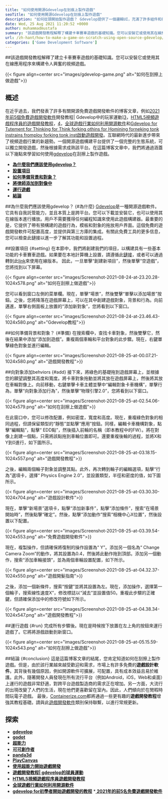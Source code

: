 ```yaml
---
title: "如何使用開源Gdevelop在划痕上製作遊戲" 
seoTitle: "如何使用開源Gdevelop在划痕上製作遊戲" 
description: "如何從頭開始製作遊戲？ Gdevelop提供了一個邏輯UI，充滿了許多組件和行為，用於構建用於網絡，桌面，iOS和Android的視頻遊戲。" 
date: Wed, 25 Aug 2021 11:20:52 +0000
author: muhammadmustafa
summary: "該遊戲開發教程解釋了構建卡車賽車遊戲的基礎知識。您可以安裝它或使用其在線應用程序來構建令人興奮的視頻遊戲。" 
url: /zh-hant/how-to-make-a-game-on-scratch-using-open-source-gdevelop/
categories: ['Game Development Software']
---
```


##該遊戲開發教程解釋了建立卡車賽車遊戲的基礎知識。您可以安裝它或使用其在線應用程序來構建令人興奮的視頻遊戲。

{{< figure align=center src="images/gdevelop-game.png" alt="如何在刮擦上做遊戲">}}


## **概述**
在近乎過去，我們發表了許多有關開源免費遊戲開發軟件的博客文章，例如[2021年前5個免費遊戲開發軟件][1]開發教程| Gdevelop中的玩家運動][3]，[HTML5視頻遊戲程序員的遊戲開發教程][4]，[4]，[全球遊戲行業如何利用開源軟件][5]和[Gdevelop for Tutement for Thinking for Think forking othins for Homining forneking tonk instrains fromploy forking tonk inst啟動遊戲開發][6 ]。互聯網時代的最新進步帶來了視頻遊戲行業的新趨勢。一個開源遊戲構建平台提供了一個完整的生態系統，可以獨立開發遊戲，然後根據需求成熟該平台。在這篇博客文章中，我們將通過涵蓋以下幾點來學習如何使用[gdevelop][7]在刮擦上製作遊戲。
  * **[為什麼我們應該使用gdevelop？][8]**
  * **[設置項目][9]**
  * **[如何準備背景和對象？][10]**
  * **[將律師添加到對像中][11]**
  * **[運行遊戲][12]**
  * **[結論][13]**

##為什麼我們應該使用gdevelop？   {#為什麼}
[Gdevelop][7]是一種開源遊戲軟件。它具有自我託管能力，並且本質上是跨平台。您可以下載並安裝它，也可以使用其在線版本進行播放。用戶不需要獲得任何編程知識來使用此遊戲構建器。最重要的是，它提供了帶有預構建的遊戲行為，模板和對象的拖放用戶界面。這個免費的遊戲開發軟件可配置高度，並提供與第三方庫的集成。有關此免費工具的更多信息，您可以檢查此鏈接以進一步了解其功能和設置過程。

##設置項目 {#setting}
在本節中，我們將創建我們的項目，以構建具有一些基本功能的卡車賽車遊戲。如果要在本地計算機上設置，請遵循此[鏈接][6]，或者可以通過轉到此[link][14]來使用在線版本。
因此，一旦單擊“創建新項目”，然後單擊“空遊戲”，您將找到以下屏幕。

{{< figure align=center src="images/Screenshot-2021-08-24-at-23.20.28-1024x578.png" alt="如何在刮擦上做遊戲">}}

您可以看到窗口左側的菜單欄。現在，單擊“場景”，然後雙擊“單擊以添加場景”按鈕。之後，您將降落在遊戲屏幕上，可以在其中創建遊戲對象，背景和行為。向前邁進，單擊右側面板上放置的“添加新對象”，您將看到以下窗口。

{{< figure align=center src="images/Screenshot-2021-08-24-at-23.46.43-1024x580.png" alt="Gdevelop教程">}}


##如何準備背景和對象？   {#準備}
在搜索欄中，查找卡車對象，然後雙擊它，然後在結果中添加“添加到遊戲”。重複兩個車輪和平台對象的此步驟。現在，右鍵單擊綠色對象並進行編輯。

{{< figure align=center src="images/Screenshot-2021-08-25-at-00.07.21-1024x580.png" alt="遊戲開發教程">}}


##向對象添加behviors   {#add}
接下來，將綠色的基礎拖到遊戲屏幕上，並根據您的願望調整其高度和寬度。將卡車對象拖動並將其放在遊戲屏幕上，然後將其放在車輪對像上。向前移動，右鍵單擊卡車主體並擊中“編輯對象卡車機構”，單擊行為，單擊“向對象添加行為”，然後單擊“物理引擎2.0”，您將看到以下窗口。

{{< figure align=center src="images/Screenshot-2021-08-25-at-02.54.06-1024x579.png" alt="如何在刮擦上做遊戲">}}

在此窗口中，您可以修改配置，例如密度，寬度和高度。現在，重複綠色對象的相同過程，但請保留類型的“靜態”並點擊“應用”按鈕。同樣，編輯卡車機構對象，點擊“編輯點”，點擊“ EDD點”，然後插入前輪的名稱（即本教程中的FW）。將在對像上創建一個點，只需將該點拖到車輪位置即可。還要重複後輪的過程，並將X和Y到0進行，如下圖所示。

{{< figure align=center src="images/Screenshot-2021-08-25-at-03.18.15-1024x557.png" alt="遊戲開發教程">}}

之後，編輯兩個輪子對象並調整其點。此外，再次轉到輪子的編輯選項，點擊“行為”選項卡，選擇“ Physics Engine 2.0”，並設置類型，半徑和密度的值，如下圖所示。

{{< figure align=center src="images/Screenshot-2021-08-25-at-03.30.30-1024x704.png" alt="遊戲設計軟件">}}

現在，單擊“新場景”選項卡，點擊“添加新事件”，點擊“添加條件”，搜索“在場景開始時”，然後點擊“確定”。然後，點擊“添加動作”搜索“相機中心X位置”，然後設置以下配置。

{{< figure align=center src="images/Screenshot-2021-08-25-at-03.39.54-1024x553.png" alt="免費遊戲開發軟件">}}

現在，複製操作，但請確保將復制的操作設置為“ Y”。添加另一個名為“ Change Camera Zoom”的動作，將其設置為0.4，然後將此動作拖到頂部。添加另一個動作，搜索“添加車輪接頭”，並為兩個車輪設置配置，如下所示。

{{< figure align=center src="images/Screenshot-2021-08-25-at-04.32.37-1024x550.png" alt="遊戲開髮指南">}}

之後，添加一個新條件，搜索“按鍵”並將其設置為左。現在，添加操作，選擇第一個輪子，搜索線性速度X”，修改標誌以“減去”並設置值50。重複此步驟的正確鍵，但請確保添加中的修改符號如下所示。

{{< figure align=center src="images/Screenshot-2021-08-25-at-04.38.34-1024x547.png" alt="遊戲開發教程">}}


##運行遊戲 {#run}
完成所有步驟後。現在是時候按下放置在左上角的按鈕來運行遊戲了。它將將游戲啟動到新窗口。

{{< figure align=center src="images/Screenshot-2021-08-25-at-05.15.59-1024x543.png" alt="如何在刮擦上做遊戲">}}


##結論 {#conclusion}
這是這篇博客文章的結尾，您肯定知道如何在刮擦上製作遊戲。但是，由於該行業越來越受歡迎和需求，市場上有許多免費的**遊戲設計軟件**。其背後有幾個原因，例如開源軟件可擴展，可配置，具有成本效益且易於維護。此外，隨著開發人員發現在所有流行平台（例如Android，iOS，Web和桌面）上運行的遊戲非常舒適，對跨平台遊戲製造商的需求正在增加。另一方面，大流行的出現改變了人們的生活，現在他們更喜歡留在室內。因此，人們傾向於在閒暇時間玩電子遊戲。
最後，[Containerize.com][15]都將通過一些更有趣的**遊戲開發教程**增強其教程基礎。請與此[遊戲開發軟件][16]類別保持聯繫，以進行常規更新。

## 探索
  * **[gdevelop][7]**
  * **[godot][17]**
  * **[超能力][18]**
  * **[可可創作者][19]**
  * **[panda3d][20]**
  * **[PlayCanvas][21]**
  * **[使用超能力開始遊戲開發][2]**
  * **[遊戲開發教程| gdevelop的球員運動][3]**
  * **[HTML5視頻遊戲程序員遊戲開發教程][4]**
  * **[全球遊戲行業如何利用開源軟件][5]**
  * **[gdevelop for初學者開始遊戲開發的教程][6]**
  *[ **2021年的前5名免費遊戲開發軟件** ][1]

  
[1]: https://blog.containerize.com/game-development-software/top-5-free-game-development-software-in-the-year-2021/
[2]: https://blog.containerize.com/game-development-software/superpowers-animation-getting-started-with-game-development/
[3]: https://blog.containerize.com/game-development-software/game-development-tutorial-player-movement-in-gdevelop/
[4]: https://blog.containerize.com/2021/05/19/html5-game-development-tutorial-for-video-game-programmers/
[5]: https://blog.containerize.com/game-development-software/how-global-gaming-market-leveraging-open-source-software/
[6]: https://blog.containerize.com/game-development-software/game-development-tutorial-player-movement-in-gdevelop/
[7]: https://products.containerize.com/game-development-software/gdevelop/
[8]: #why
[9]: #setting
[10]: #prepare
[11]: #add
[12]: #run
[13]: #Conclusion
[14]: https://editor.gdevelop-app.com/
[15]: https://www.containerize.com/
[16]: https://products.containerize.com/game-development-software/
[17]: https://products.containerize.com/game-development-software/godot/
[18]: https://products.containerize.com/game-development-software/superpowers/
[19]: https://products.containerize.com/game-development-software/cocos-creator/
[20]: https://products.containerize.com/game-development-software/panda3d/
[21]: https://products.containerize.com/game-development-software/playcanvas/
